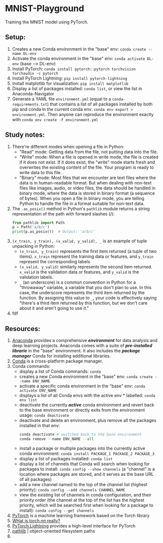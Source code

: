 # MNIST-Playground

Training the MNIST model using PyTorch.

## Setup:

1. Creates a new Conda environment in the "base" env: `conda create --name DL-env`
2. Activate the conda environment in the "base" env: `conda activate DL-env` (base --> DL-env)
3. Install PyTorch: `conda install pytorch::pytorch torchvision torchaudio -c pytorch`
4. Install PyTorch Lightning: `pip install pytorch-lightning`
5. Install matplotlib for visualization: `pip install matplotlib`
6. Display a list of packages installed: `conda list`, or view the list in Anaconda-Navigator
7. Generate a YAML file `environment.yml` (equal to a `conda-requirements.txt`) that contains a list of all packages installed by both pip and conda in the current conda env: `conda env export > environment.yml`. Then anyone can reproduce the environment exactly with `conda env create -f environment.yml`

## Study notes:

1. There're different modes when opening a file in Python:
   - "Read" mode: Getting data from the file, not putting data into the file.
   - "Write" mode: When a file is opened in write mode, the file is created if it does not exist. If it does exist, the "write" mode starts fresh and overwrites the existing content of the file. Your program is ready to write data to this file.
   - "Binary" mode: Most files that we encounter are text files where the data is in human-readable format. But when dealing with non-text files like images, audio, or video files, the data should be handled in binary mode, where the data is stored in binary format (a sequence of bytes). When you open a file in binary mode, you are telling Python to handle the file in a format suitable for non-text data.
2. The `.as_posix()` method in Python's `pathlib` module returns a string representation of the path with forward slashes (/):
   ```python
   from pathlib import Path
   p = Path('a/b/c')
   print(p.as_posix())  # Output: 'a/b/c'
   ```
3. `(x_train, y_train), (x_valid, y_valid), _` is an example of tuple unpacking in Python:
   - `(x_train, y_train)` represents the first item returned (a tuple of two items). `x_train` represent the training data or features, and `y_train` represent the corresponding labels
   - `(x_valid, y_valid)` similarly represents the second item returned. `x_valid` is the validation data or features, and `y_valid` is the validation labels.
   - `_` (an underscore) is a common convention in Python for a "throwaway" variable, a variable that you don't plan to use. In this case, the underscore represents the third item returned by the function. By assigning this value to `_`, your code is effectively saying "there's a third item returned by this function, but we don't care about it and aren't going to use it."
4. fdf

## Resources:

1. [Anaconda](https://www.anaconda.com/) provides a comprehensive **_environment_** for data analysis and deep learning projects. Anaconda comes with a suite of **_pre-installed librarie_** in the "base" environment. It also includes the **_package manager_** Conda for installing additional libraries.
2. [Conda](https://docs.conda.io/en/latest/) is a cross-platform package manager.
3. Conda commands:
   - display a list of Conda commands: `conda`
   - creates a new Conda environment in the "base" env: `conda create --name ENV_NAME`
   - activate a specific conda environment in the "base" env: `conda activate ENV_NAME`
   - displays a list of all Conda envs with the active env \* labelled: `conda env list`
   - deactivate the currently **_active_** conda environment and revert back to the base environment or directly exits from the environment usage: `conda deactivate`
   - deactivate and delete an environment, plus remove all the packages installed in that env:
     ```python
     conda deactivate # switched back to the base environment
     conda remove --name ENV_NAME --all
     ```
   - install a package or multiple packages into the currently active conda environment: `conda install PACKAGE_1 PACKAGE_2 PACKAGE_3`
   - display a list of packages installed: `conda list`
   - display a list of channels that Conda will search when looking for packages to install: `conda config --show channels` (a "channel" is a location where packages are stored, and it serves as the base URL of all packages)
   - add a new channel named to the top of the channel list (highest priority): `conda config --add channels CHANNEL_NAME`
   - view the existing list of channels in conda configuration, and their priority order (the channel at the top of the list has the highest priority, which will be searched first when looking for a package to install): `conda config --get channels`
4. [PyTorch](https://pytorch.org/tutorials/) is a machine learning framework based on the Torch library
5. [WHat is torch.nn really?](https://pytorch.org/tutorials/beginner/nn_tutorial.html)
6. [PyTorch Lightning](https://www.pytorchlightning.ai/index.html) provides a high-level interface for PyTorch
7. [pathlib](https://docs.python.org/3/library/pathlib.html) | object-oriented filesystem paths
8.
